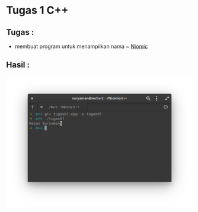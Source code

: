 # Tugas 1 C++ 

## Tugas :
- membuat program untuk menampilkan nama ~ [Niomic](https://niomic.com/)


## Hasil :

![Tampilkan nama](/screenshoot.png)
